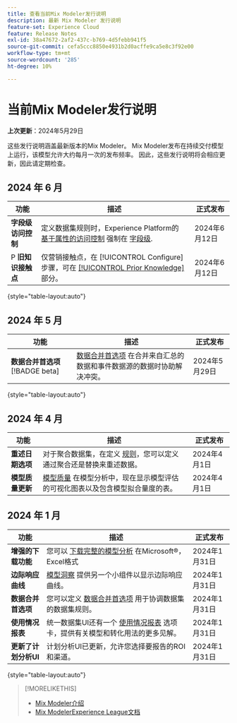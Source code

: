 ```yaml
---
title: 查看当前Mix Modeler发行说明
description: 最新 Mix Modeler 发行说明
feature-set: Experience Cloud
feature: Release Notes
exl-id: 38a47672-2af2-437c-b769-4d5febb941f5
source-git-commit: cefa5ccc8850e4931b2d0acffe9ca5e8c3f92e00
workflow-type: tm+mt
source-wordcount: '285'
ht-degree: 10%

---
```


# 当前Mix Modeler发行说明

**上次更新**：2024年5月29日

这些发行说明涵盖最新版本的Mix Modeler。 Mix Modeler发布在持续交付模型上运行，该模型允许大约每月一次的发布频率。 因此，这些发行说明将会相应更新，因此请定期检查。

## 2024 年 6 月

| 功能 | 描述 | 正式发布 |
|---|---|---|
| **字段级访问控制** | 定义数据集规则时，Experience Platform的 [基于属性的访问控制](https://experienceleague.adobe.com/en/docs/experience-platform/access-control/abac/overview) 强制在 [字段级](../harmonize-data/dataset-rules.md#field-level-access-control). | 2024年6月12日 |
| P **旧知识接触点** | 仅营销接触点，在 [!UICONTROL Configure] 步骤，可在 [[!UICONTROL Prior Knowledge]](../models/create.md) 部分。 | 2024年6月12日 |

{style="table-layout:auto"}

## 2024 年 5 月

| 功能 | 描述 | 正式发布 |
|---|---|---|
| **数据合并首选项** [!BADGE beta] | [数据合并首选项](../harmonize-data/dataset-rules.md#data-merge-preferences) 在合并来自汇总的数据和事件数据源的数据时协助解决冲突。 | 2024年5月29日 |

{style="table-layout:auto"}




## 2024 年 4 月

| 功能 | 描述 | 正式发布 |
|---|---|---|
| **重述日期选项** | 对于聚合数据集，在定义 [规则](../harmonize-data/dataset-rules.md)，您可以定义通过聚合还是替换来重述数据。 | 2024年4月1日 |
| **模型质量更新** | [模型质量](/help/models/insights.md) 在模型分析中，现在显示模型评估的可视化图表以及包含模型拟合量度的表。 | 2024年4月1日 |


## 2024 年 1 月

| 功能 | 描述 | 正式发布 |
|---|---|---|
| **增强的下载功能** | 您可以 [下载完整的模型分析](../models/insights.md) 在Microsoft®，Excel格式 | 2024年1月31日 |
| **边际响应曲线** | [模型洞察](../models/insights.md) 提供另一个小组件以显示边际响应曲线。 | 2024年1月31日 |
| **数据合并首选项** | 您可以定义 [数据合并首选项](../harmonize-data/dataset-rules.md#data-merge-preferences) 用于协调数据集的数据集规则。 | 2024年1月31日 |
| **使用情况报表** | 统一数据集UI还有一个 [使用情况报表](../harmonize-data/usage-report.md) 选项卡，提供有关模型和转化用法的更多见解。 | 2024年1月31日 |
| **更新了计划分析UI** | 计划分析UI已更新，允许您选择要报告的ROI和渠道。 | 2024年1月31日 |

{style="table-layout:auto"}


>[!MORELIKETHIS]
>
>* [Mix Modeler介绍](https://business.adobe.com/products/experience-platform/planning-and-measurement.html)
>* [Mix ModelerExperience League文档](https://experienceleague.adobe.com/zh-hans/docs/mix-modeler)
